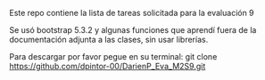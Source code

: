 Este repo contiene la lista de tareas solicitada para la evaluación 9  
  
Se usó bootstrap 5.3.2 y algunas funciones que aprendí fuera de la  
documentación adjunta a las clases, sin usar librerías.
  
Para descargar por favor pegue en su terminal:
git clone https://github.com/dpintor-00/DarienP_Eva_M2S9.git